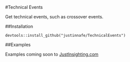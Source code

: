 #Technical Events

Get technical events, such as crossover events.

##Installation

    devtools::install_github("justinnafe/TechnicalEvents")

##Examples

Examples coming soon to <a href="http://justinsighting.com">JustInsighting.com</a>
